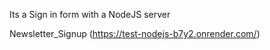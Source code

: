 Its a Sign in form with a NodeJS server

Newsletter_Signup (https://test-nodejs-b7y2.onrender.com/)
